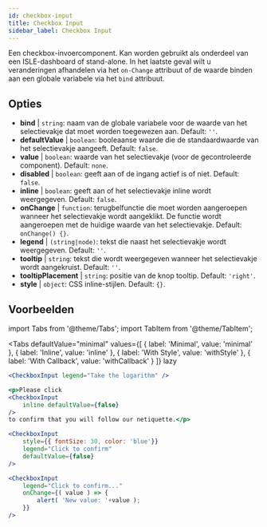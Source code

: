 ```yaml
---
id: checkbox-input
title: Checkbox Input
sidebar_label: Checkbox Input
---
```


Een checkbox-invoercomponent. Kan worden gebruikt als onderdeel van een ISLE-dashboard of stand-alone. In het laatste geval wilt u veranderingen afhandelen via het `on-Change` attribuut of de waarde binden aan een globale variabele via het `bind` attribuut.

## Opties

* __bind__ | `string`: naam van de globale variabele voor de waarde van het selectievakje dat moet worden toegewezen aan. Default: `''`.
* __defaultValue__ | `boolean`: booleaanse waarde die de standaardwaarde van het selectievakje aangeeft. Default: `false`.
* __value__ | `boolean`: waarde van het selectievakje (voor de gecontroleerde component). Default: `none`.
* __disabled__ | `boolean`: geeft aan of de ingang actief is of niet. Default: `false`.
* __inline__ | `boolean`: geeft aan of het selectievakje inline wordt weergegeven. Default: `false`.
* __onChange__ | `function`: terugbelfunctie die moet worden aangeroepen wanneer het selectievakje wordt aangeklikt. De functie wordt aangeroepen met de huidige waarde van het selectievakje. Default: `onChange() {}`.
* __legend__ | `(string|node)`: tekst die naast het selectievakje wordt weergegeven. Default: `''`.
* __tooltip__ | `string`: tekst die wordt weergegeven wanneer het selectievakje wordt aangekruist. Default: `''`.
* __tooltipPlacement__ | `string`: positie van de knop tooltip. Default: `'right'`.
* __style__ | `object`: CSS inline-stijlen. Default: `{}`.


## Voorbeelden

import Tabs from '@theme/Tabs';
import TabItem from '@theme/TabItem';

<Tabs
    defaultValue="minimal"
    values={[
        { label: 'Minimal', value: 'minimal' },
        { label: 'Inline', value: 'inline' },
        { label: 'With Style', value: 'withStyle' },
        { label: 'With Callback', value: 'withCallback' }
    ]}
    lazy
>


<TabItem value="minimal">

```jsx live
<CheckboxInput legend="Take the logarithm" />
```
</TabItem>

<TabItem value="inline">

```jsx live
<p>Please click
<CheckboxInput
    inline defaultValue={false}
/>
to confirm that you will follow our netiquette.</p>
```
</TabItem>


<TabItem value="withStyle">

```jsx live
<CheckboxInput
    style={{ fontSize: 30, color: 'blue'}}
    legend="Click to confirm"
    defaultValue={false}
/>
```
</TabItem>

<TabItem value="withCallback">

```jsx live
<CheckboxInput
    legend="Click to confirm..."
    onChange={( value ) => {
        alert( 'New value: '+value );
    }}
/>
```

</TabItem>

</Tabs>
